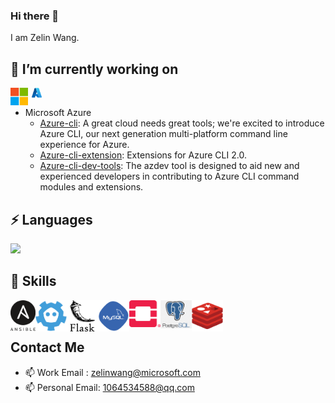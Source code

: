 ### Hi there 👋

I am Zelin Wang.

## 🔭 I’m currently working on
<a href="https://www.microsoft.com/en-sg/" target="_blank"><img src="https://github.com/wangzelin007/wangzelin007/blob/main/icons/microsoft.png" align="left" alt="Microsoft" width="28px"/></img></a>
<a href="https://azure.microsoft.com/en-us/" target="_blank"><img src="https://github.com/wangzelin007/wangzelin007/blob/main/icons/azure.png" align="left" alt="Azure" width="28px"/></img></a>
<br>
- Microsoft Azure
  - [Azure-cli](https://github.com/Azure/azure-cli): A great cloud needs great tools; we're excited to introduce Azure CLI, our next generation multi-platform command line experience for Azure.
  - [Azure-cli-extension](https://github.com/Azure/azure-cli-extensions): Extensions for Azure CLI 2.0.
  - [Azure-cli-dev-tools](https://github.com/Azure/azure-cli-dev-tools): The azdev tool is designed to aid new and experienced developers in contributing to Azure CLI command modules and extensions.

## ⚡ Languages

![](https://github-readme-stats.vercel.app/api/top-langs/?username=wangzelin007&hide=html,css&layout=compact&langs_count=10)

## 🌱 Skills

<a href="https://www.ansible.com/" target="_blank"> <img src="https://github.com/wangzelin007/wangzelin007/blob/main/icons/ansible.png" align="left" alt="Ansible" width="40px"/></a>
<a href="https://etcd.io/" target="_blank"><img src="https://github.com/wangzelin007/wangzelin007/blob/main/icons/etcd.png" align="left" alt="Etcd" width="50px"/></a>
<a href="https://flask.palletsprojects.com/en/2.0.x/" target="_blank"><img src="https://github.com/wangzelin007/wangzelin007/blob/main/icons/flask.png" align="left" alt="Flask" width="50px"/></a>
<a href="https://www.mysql.com/" target="_blank"> <img src="https://github.com/wangzelin007/wangzelin007/blob/main/icons/mysql.png" align="left" alt="Mysql" width="50px"/> </a>
<a href="https://www.openstack.org/" target="_blank"> <img src="https://github.com/wangzelin007/wangzelin007/blob/main/icons/openstack.png" align="left" alt="Openstack" width="50px"/> </a>
<a href="https://www.postgresql.org/" target="_blank"> <img src="https://github.com/wangzelin007/wangzelin007/blob/main/icons/postgre.png" align="left" alt="Postgre" width="50px"/> </a>
<a href="https://redis.io/" target="_blank"> <img src="https://github.com/wangzelin007/wangzelin007/blob/main/icons/redis.png" align="left" alt="Redis" width="50px"/> </a>
<br>
<br>


## Contact Me
- 📫 Work Email : zelinwang@microsoft.com
- 📫 Personal Email: 1064534588@qq.com
